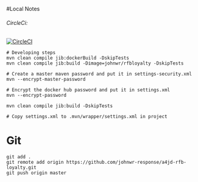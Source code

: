 #Local Notes

###### CircleCi:

[![CircleCI](https://circleci.com/gh/johnwr-response/a4jd-rfb-loyalty/tree/start01.svg?style=svg)](https://circleci.com/gh/johnwr-response/a4jd-rfb-loyalty/tree/start01)

```
# Developing steps
mvn clean compile jib:dockerBuild -DskipTests
mvn clean compile jib:build -Dimage=johnwr/rfbloyalty -DskipTests

# Create a master maven password and put it in settings-security.xml
mvn --encrypt-master-password

# Encrypt the docker hub password and put it in settings.xml
mvn --encrypt-password

mvn clean compile jib:build -DskipTests

# Copy settings.xml to .mvn/wrapper/settings.xml in project
```

# Git

```
git add .
git remote add origin https://github.com/johnwr-response/a4jd-rfb-loyalty.git
git push origin master
```
